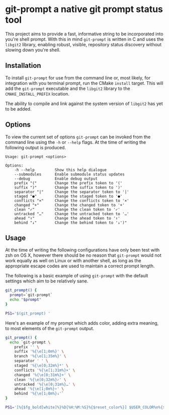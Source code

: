 # git-prompt a native git prompt status tool

This project aims to provide a fast, informative string to be incorporated into
you're shell prompt. With this in mind `git-prompt` is written in C and uses
the `libgit2` library, enabling robust, visible, repository status discovery
without slowing down you're shell.

## Installation

To install `git-prompt` for use from the command line or, most likely, for
integration with you terminal prompt, run the CMake `install` target. This will
add the `git-prompt` executable and the `libgit2` library to the
`CMAKE_INSTALL_PREFIX` location.

The ability to compile and link against the system version of `libgit2` has yet
to be added.

## Options

To view the current set of options `git-prompt` can be invoked from the command
line using the `-h` or `--help` flags. At the time of writing the following
output is produced.

```
Usage: git-prompt <options>

Options:
    -h --help         Show this help dialogue
    --submodules      Enable submodule status updates
    --debug           Enable debug output
    prefix "("        Change the prefix token to '('
    suffix ")"        Change the suffix token to ')'
    separator "|"     Change the separator token to '|'
    staged "●"        Change the staged token to '●'
    conflicts "×"     Change the conflicts token to '×'
    changed "+"       Change the changed token to '+'
    clean "✓"         Change the clean token to '✓'
    untracked "…"     Change the untracked token to '…'
    ahead "↑"         Change the ahead token to '↑'
    behind "↓"        Change the behind token to '↓')"
```

## Usage

At the time of writing the following configurations have only been test with
zsh on OS X, however there should be no reason that `git-prompt` would not work
equally as well on Linux or with another shell, as long as the appropriate
escape codes are used to maintain a correct prompt length.

The following is a basic example of using `git-prompt` with the default
settings which aim to be relatively sane.

```zsh
git_prompt() {
  prompt=`git-prompt`
  echo "$prompt"
}

PS1='$(git_prompt) '
```

Here's an example of my prompt which adds color, adding extra meaning, to most
elements of the `git-prompt` output.

```zsh
git_prompt() {
  echo `git-prompt \
    prefix '' \
    suffix '%{\e[1;0m%}' \
    branch '%{\e[1;35m%}' \
    separator ' ' \
    staged '%{\e[0;32m%}*' \
    conflicts '%{\e[1;31m%}×' \
    changed '%{\e[0;31m%}+' \
    clean '%{\e[0;32m%}✓' \
    untracked '%{\e[0;31m%}…' \
    ahead '%{\e[1;0m%}↑' \
    behind '%{\e[1;0m%}↓'`
}

PS1='[%{$fg_bold[white]%}%D{%H:%M:%S}%{$reset_color%}] $USER_COLOR%n%{${reset_color}%}$HOST_NAME «%{$fg_bold[blue]%}%~%{$reset_color%} $(git_prompt)» '
```
